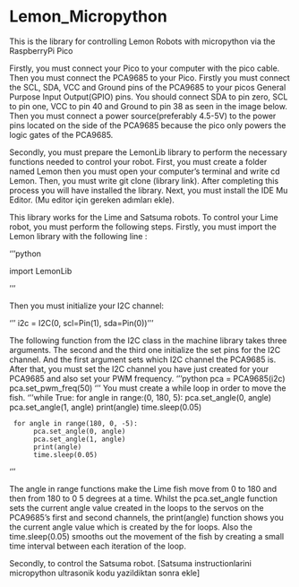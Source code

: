 # Lemon_Micropython
This is the library for controlling Lemon Robots with micropython via the RaspberryPi Pico


Firstly, you must connect your Pico to your computer with the pico cable. Then you must connect the PCA9685 to your Pico. Firstly you must connect the SCL, SDA, VCC and Ground pins of the PCA9685 to your picos General Purpose Input Output(GPIO) pins. You should connect SDA to pin zero, SCL to pin one, VCC to pin 40 and Ground to pin 38 as seen in the image below. Then you must connect a power source(preferably 4.5-5V) to the power pins located on the side of the PCA9685 because the pico only powers the logic gates of the PCA9685.

Secondly, you must prepare the LemonLib library to perform the necessary functions needed to control your robot. First, you must create a folder named Lemon then you must open your computer’s terminal and write cd Lemon. Then, you must write git clone (library link). After completing this process you will have installed the library. Next, you must install the IDE Mu Editor. (Mu editor için gereken adımları ekle). 

This library works for the Lime and Satsuma robots. To control your Lime robot, you must perform the following steps. Firstly, you must import the Lemon library with the following line :

‘’’python

import LemonLib

’’’

Then you must initialize your I2C 
channel:

‘’’
i2c = I2C(0, scl=Pin(1), sda=Pin(0))’’’

The following function from the I2C class in the machine library takes three arguments. The second and the third one initialize the set pins for the I2C channel. And the first argument sets which I2C channel the PCA9685 is. After that, you must set the I2C channel you have just created for your PCA9685 and also set your PWM frequency.
‘’’python
pca = PCA9685(i2c)
pca.set_pwm_freq(50)
‘’’
You must create a while loop in order to move the fish.
‘’’while True:
      for angle in range:(0, 180, 5):
          pca.set_angle(0, angle)
          pca.set_angle(1, angle)
          print(angle)
          time.sleep(0.05)

     for angle in range(180, 0, -5):
          pca.set_angle(0, angle)
          pca.set_angle(1, angle)
          print(angle)
          time.sleep(0.05)
‘’’

The angle in range functions make the Lime fish move from 0 to 180 and then from 180 to 0 5 degrees at a time. Whilst the pca.set_angle function sets the current angle value created in the loops to the servos on the PCA9685’s first and second channels, the print(angle) function shows you the current angle value which is created by the for loops. Also the time.sleep(0.05) smooths out the movement of the fish by creating a small time interval between each iteration of the loop.

Secondly, to control the Satsuma robot. [Satsuma instructionlarini micropython ultrasonik kodu yazildiktan sonra ekle]
